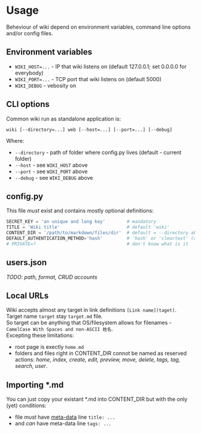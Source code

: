 # Usage

Beheviour of wiki depend on environment variables, command line options and/or config files.

## Environment variables
- `WIKI_HOST=...` - IP that wiki listens on (default 127.0.0.1; set 0.0.0.0 for everybody)
- `WIKI_PORT=...` - TCP port that wiki listens on (default 5000)
- `WIKI_DEBUG` - vebosity on

## CLI options
Common wiki run as standalone application is:

    wiki [--directory=...] web [--host=...] [--port=...] [--debug]

Where:
- `--directory` - path of folder where config.py lives (default - current folder)
- `--host` - see `WIKI_HOST` above
- `--port` - see `WIKI_PORT` above
- `--debug` - see `WIKI_DEBUG` above

## config.py

This file *must* exist and contains mostly optional definitions:

```python
SECRET_KEY = 'an unique and long key'        # mandatory
TITLE = 'Wiki title'                         # default 'wiki'
CONTENT_DIR = '/path/to/markdown/files/dir'  # default = --directory above
DEFAULT_AUTHENTICATION_METHOD='hash'         # 'hash' or 'cleartext' (default)
# PRIVATE=?                                  # don't know what is it
```

## users.json
*TODO: path, format, CRUD accounts*

## Local URLs
Wiki accepts almost any target in link definitions `[Link name](taget)`.  
Target name `target` stay `target.md` file.  
So target can be anything that OS/filesystem allows for filenames - `CamelCase With Spaces and non-ASCII 姓名`.  
Excepting these limitations:
- root page is exectly `home.md`
- folders and files right in CONTENT_DIR connot be named as reserved actions:
  *home, index, create, edit, preview, move, delete, tags, tag, search, user*.

## Importing *.md
You can just copy your existant *.md into CONTENT_DIR but with the only (yet) conditions:
- file *must* have [meta-data](https://python-markdown.github.io/extensions/meta_data/) line `title: ...`
- and *can* have meta-data line `tags: ...`

